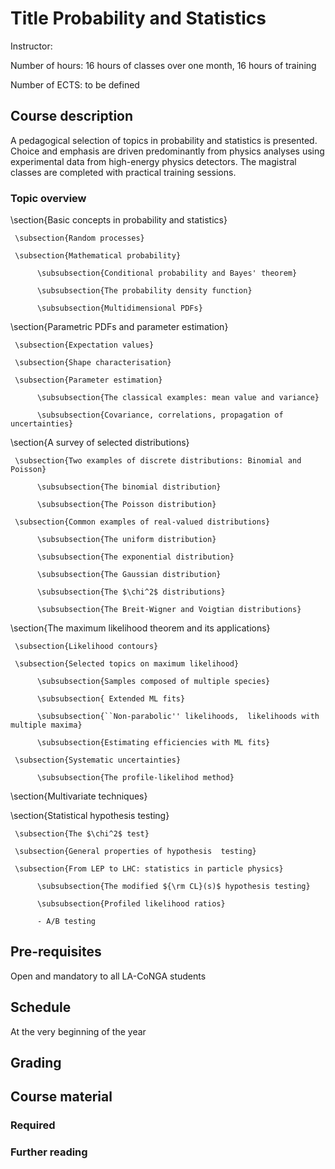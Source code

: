 # Title Probability and Statistics

Instructor:

Number of hours: 16 hours of classes over one month, 16 hours of training

Number of ECTS: to be defined

## Course description
A pedagogical selection of topics in probability and statistics is presented.
Choice and emphasis are driven predominantly
from physics analyses using experimental data from high-energy physics detectors.
The magistral classes are completed with practical training sessions.

### Topic overview

\section{Basic concepts in probability and statistics}

     \subsection{Random processes}

     \subsection{Mathematical probability}

          \subsubsection{Conditional probability and Bayes' theorem}

          \subsubsection{The probability density function}

          \subsubsection{Multidimensional PDFs}
               
\section{Parametric PDFs and parameter estimation} 

     \subsection{Expectation values}

     \subsection{Shape characterisation} 

     \subsection{Parameter estimation} 

          \subsubsection{The classical examples: mean value and variance} 

          \subsubsection{Covariance, correlations, propagation of uncertainties}

\section{A survey of selected distributions}

     \subsection{Two examples of discrete distributions: Binomial and Poisson} 

          \subsubsection{The binomial distribution}

          \subsubsection{The Poisson distribution}

     \subsection{Common examples of real-valued distributions} 

          \subsubsection{The uniform distribution}

          \subsubsection{The exponential distribution}

          \subsubsection{The Gaussian distribution}

          \subsubsection{The $\chi^2$ distributions}

          \subsubsection{The Breit-Wigner and Voigtian distributions}

\section{The maximum likelihood theorem and its applications}

     \subsection{Likelihood contours} 

     \subsection{Selected topics on maximum likelihood}

          \subsubsection{Samples composed of multiple species}

          \subsubsection{ Extended ML fits}

          \subsubsection{``Non-parabolic'' likelihoods,  likelihoods with multiple maxima}

          \subsubsection{Estimating efficiencies with ML fits}

     \subsection{Systematic uncertainties}

          \subsubsection{The profile-likelihod method}

\section{Multivariate techniques}

\section{Statistical hypothesis testing}

     \subsection{The $\chi^2$ test} 

     \subsection{General properties of hypothesis  testing}

     \subsection{From LEP to LHC: statistics in particle physics}

          \subsubsection{The modified ${\rm CL}(s)$ hypothesis testing}

          \subsubsection{Profiled likelihood ratios}
          
          - A/B testing

## Pre-requisites

Open and mandatory to all LA-CoNGA students

## Schedule

At the very beginning of the year

## Grading

## Course material

### Required
### Further reading
